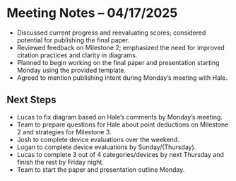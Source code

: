 # Meeting Notes – 04/17/2025

- Discussed current progress and reevaluating scores; considered potential for publishing the final paper.
- Reviewed feedback on Milestone 2; emphasized the need for improved citation practices and clarity in diagrams.
- Planned to begin working on the final paper and presentation starting Monday using the provided template.
- Agreed to mention publishing intent during Monday’s meeting with Hale.

## Next Steps
- Lucas to fix diagram based on Hale’s comments by Monday’s meeting.
- Team to prepare questions for Hale about point deductions on Milestone 2 and strategies for Milestone 3.
- Josh to complete device evaluations over the weekend.
- Logan to complete device evaluations by Sunday/(Thursday).
- Lucas to complete 3 out of 4 categories/devices by next Thursday and finish the rest by Friday night.
- Team to start the paper and presentation outline Monday.
